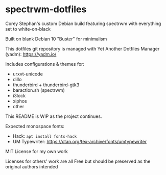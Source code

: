 # spectrwm-dotfiles

Corey Stephan's custom Debian build featuring spectrwm with everything set to white-on-black

Built on blank Debian 10 "Buster" for minimalism

This dotfiles git repository is managed with Yet Another Dotfiles Manager (yadm): https://yadm.io/

Includes configurations & themes for:
* urxvt-unicode
* dillo
* thunderbird + thunderbird-gtk3
* baraction.sh (spectrwm)
* i3lock
* xiphos
* other

This README is WIP as the project continues.

Expected monospace fonts:
* Hack: `apt install fonts-hack`
* UM Typewriter: https://ctan.org/tex-archive/fonts/umtypewriter

MIT License for my own work

Licenses for others' work are all Free but should be preserved as the original authors intended
